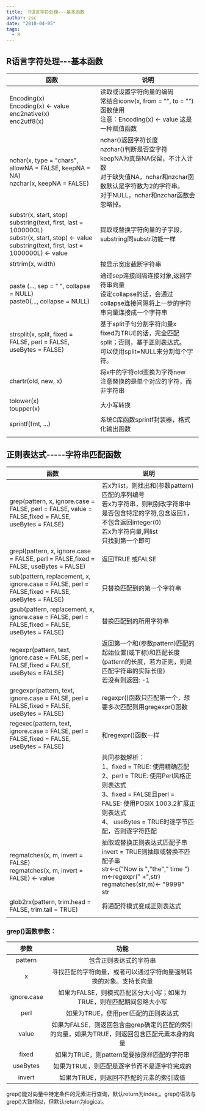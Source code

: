 ```yaml
---
title:  R语言字符处理---基本函数
author: zsc
date: "2018-04-05"
tags:
  - R
---
```

## R语言字符处理---基本函数



| 函数                                                         | 说明                                                         |
| ------------------------------------------------------------ | ------------------------------------------------------------ |
| Encoding(x)        <br>Encoding(x) <- value  <br>enc2native(x)  <br>enc2utf8(x) | 读取或设置字符向量的编码<br>常结合iconv(x, from = "", to = "")函数使用<br>注意：Encoding(x) <- value 这是一种赋值函数 |
| nchar(x, type = "chars", allowNA = FALSE, keepNA = NA)<br>nzchar(x, keepNA = FALSE) | nchar()返回字符长度<br>nzchar()判断是否空字符<br>keepNA为真是NA保留，不计入计数<br>对于缺失值NA，nchar和nzchar函数默认是字符数为2的字符串。<br>对于NULL，nchar和nzchar函数会忽略掉。 |
| substr(x, start, stop)<br>substring(text, first, last = 1000000L)<br>substr(x, start, stop) <- value<br>substring(text, first, last = 1000000L) <- value | 提取或替换字符向量的子字段，substring同substr功能一样        |
| strtrim(x, width)                                            | 按显示宽度截断字符串                                         |
| paste (..., sep = " ", collapse = NULL)<br>paste0(..., collapse = NULL) | 通过sep连接间隔连接对象,返回字符串向量<br>设定collapse的话，会通过collapse连接间隔将上一步的字符串向量连接成一个字符串 |
| strsplit(x, split, fixed = FALSE, perl = FALSE, useBytes = FALSE) | 基于split子句分割字符向量x<br>fixed为TRUE的话，完全匹配split；否则，基于正则表达式。<br>可以使用split=NULL来分割每个字符。 |
| chartr(old, new, x)                                          | 将x中的字符old变换为字符new<br>注意替换的是单个对应的字符，而非字符串 |
| tolower(x)<br>toupper(x)                                     | 大小写转换                                                   |
| sprintf(fmt, ...)                                            | 系统C库函数sprintf封装器，格式化输出函数                     |
|                                                              |                                                              |



## 正则表达式-----字符串匹配函数

| 函数                                                         | 说明                                                         |
| ------------------------------------------------------------ | ------------------------------------------------------------ |
| grep(pattern, x, ignore.case = FALSE, perl = FALSE, value = FALSE,fixed = FALSE, useBytes = FALSE) | 若x为list，则找出和(参数pattern)匹配的序列编号<br>若x为字符串，则判别改字符串中是否包含特定的字符,包含返回1，不包含返回integer(0)<br>若x为字符向量,同list<br>只找到第一个即可 |
| grepl(pattern, x, ignore.case = FALSE, perl = FALSE,fixed = FALSE, useBytes = FALSE) | 返回TRUE 或FALSE                                             |
| sub(pattern, replacement, x, ignore.case = FALSE, perl = FALSE,fixed = FALSE, useBytes = FALSE) | 只替换匹配到的第一个字符串                                   |
| gsub(pattern, replacement, x, ignore.case = FALSE, perl = FALSE,fixed = FALSE, useBytes = FALSE) | 替换匹配到的所用字符串                                       |
| regexpr(pattern, text, ignore.case = FALSE, perl = FALSE,fixed = FALSE, useBytes = FALSE) | 返回第一个和(参数pattern)匹配的起始位置(或下标)和匹配长度(pattern的长度，若为正则，则是匹配字符串的实际长度)<br>若没有则返回: -1 |
| gregexpr(pattern, text, ignore.case = FALSE, perl = FALSE,fixed = FALSE, useBytes = FALSE) | regexpr()函数只匹配第一个，想要多次匹配则用gregexpr()函数    |
| regexec(pattern, text, ignore.case = FALSE, perl = FALSE,fixed = FALSE, useBytes = FALSE) | 和regexpr()函数一样                                          |
|                                                              | 共同参数解析：<br>   1、fixed = TRUE: 使用精确匹配<br>   2、perl = TRUE: 使用Perl风格正则表达式<br>   3、fixed = FALSE且perl = FALSE: 使用POSIX 1003.2扩展正则表达式<br>   4、 useBytes = TRUE时逐字节匹配，否则逐字符匹配 |
| regmatches(x, m, invert = FALSE)<br>regmatches(x, m, invert = FALSE) <- value | 抽取或替换正则表达式匹配子串<br> invert = TRUE则抽取或替换不匹配子串<br> str<-c("Now is ","the"," time ") <br>m<-regexpr(" +",str)<br>regmatches(str,m)<- "9999"<br>str |
| glob2rx(pattern, trim.head = FALSE, trim.tail = TRUE)        | 将通配符模式变成正则表达式                                   |
|                                                              |                                                              |

### grep()函数参数：

|    参数     |                             功能                             |
| :---------: | :----------------------------------------------------------: |
|   pattern   |                    包含正则表达式的字符串                    |
|      x      | 寻找匹配的字符向量，或者可以通过字符向量强制转换的对象。支持长向量 |
| ignore.case | 如果为FALSE，则模式匹配区分大小写；如果为TRUE，则在匹配期间忽略大小写 |
|    perl     |             如果为TRUE，使用perl匹配的正则表达式             |
|    value    | 如果为FALSE，则返回包含由grep确定的匹配的索引的向量，如果为TRUE，则返回包含匹配元素本身的向量 |
|    fixed    |         如果为TRUE，则pattern是要按原样匹配的字符串          |
|  useBytes   |         如果为TRUE，则匹配是逐字节而不是逐字符完成的         |
|   invert    |           如果为TRUE，则返回不匹配的元素的索引或值           |

grep()能对向量中特定条件的元素进行查询，默认return为index,。grep()语法与grep()大致相似，但默认return为logical。